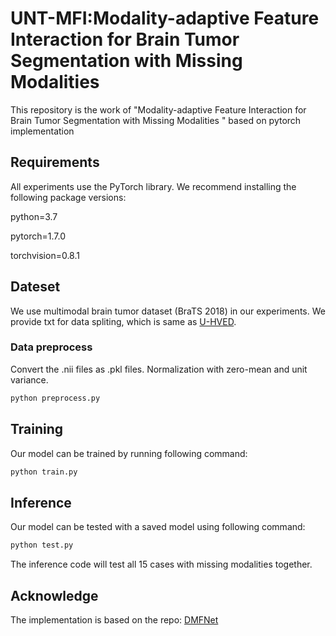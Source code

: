 # UNT-MFI:Modality-adaptive Feature Interaction for Brain Tumor Segmentation with Missing Modalities  
This repository is the work of "Modality-adaptive Feature Interaction for Brain Tumor Segmentation with Missing Modalities " based on pytorch implementation

## Requirements  
All experiments use the PyTorch library. We recommend installing the following package versions:

   python=3.7

   pytorch=1.7.0

   torchvision=0.8.1

## Dateset 
We use multimodal brain tumor dataset (BraTS 2018) in our experiments. We provide txt for data spliting, which is same as [U-HVED](https://github.com/ReubenDo/U-HVED).
### Data preprocess
Convert the .nii files as .pkl files. Normalization with zero-mean and unit variance.  
```Python
python preprocess.py
```
## Training
Our model can be trained by running following command:
```Python
python train.py
```
## Inference
Our model can be tested with a saved model using following command:  
```Python
python test.py
```
The inference code will test all 15 cases with missing modalities together.

## Acknowledge
The implementation is based on the repo: [DMFNet](https://github.com/China-LiuXiaopeng/BraTS-DMFNet)
